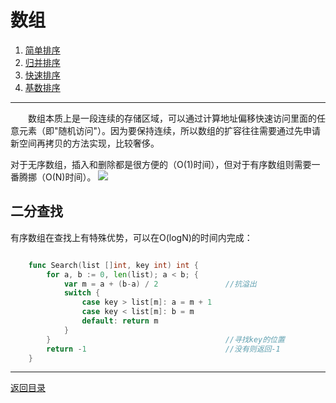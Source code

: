 # 数组
 1. [简单排序](01-A.md)
 2. [归并排序](01-B.md)
 3. [快速排序](01-C.md)
 4. [基数排序](01-D.md)

___
　　数组本质上是一段连续的存储区域，可以通过计算地址偏移快速访问里面的任意元素（即"随机访问"）。因为要保持连续，所以数组的扩容往往需要通过先申请新空间再拷贝的方法实现，比较奢侈。

对于无序数组，插入和删除都是很方便的（O(1)时间），但对于有序数组则需要一番腾挪（O(N)时间）。
![](../images/Array.png)

## 二分查找
有序数组在查找上有特殊优势，可以在O(logN)的时间内完成：
```go

	func Search(list []int, key int) int {
		for a, b := 0, len(list); a < b; {
			var m = a + (b-a) / 2				//抗溢出
			switch {
				case key > list[m]: a = m + 1
				case key < list[m]: b = m
				default: return m			
			}
		}										//寻找key的位置
		return -1								//没有则返回-1
	}
```

---
[返回目录](../index.md)
